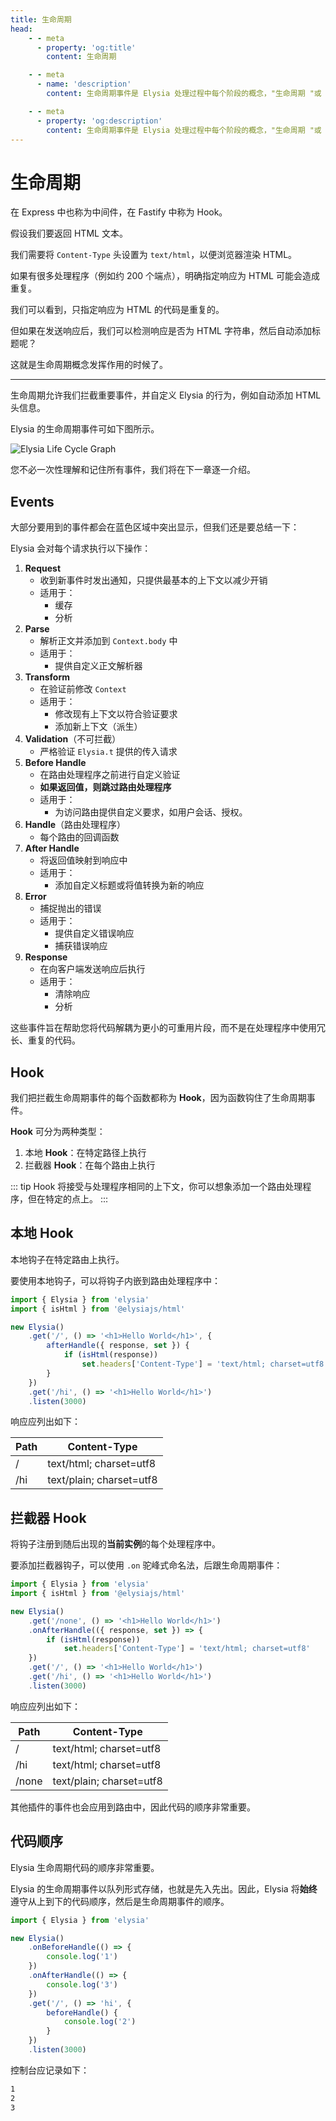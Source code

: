 ```yaml
---
title: 生命周期
head:
    - - meta
      - property: 'og:title'
        content: 生命周期

    - - meta
      - name: 'description'
        content: 生命周期事件是 Elysia 处理过程中每个阶段的概念，"生命周期 "或 "钩子 "是一个事件监听器，用于拦截和监听这些循环事件。钩子允许您转换数据管道中运行的数据。有了钩子，您就可以定制 Elysia，充分发挥其潜力。

    - - meta
      - property: 'og:description'
        content: 生命周期事件是 Elysia 处理过程中每个阶段的概念，"生命周期 "或 "钩子 "是一个事件监听器，用于拦截和监听这些循环事件。钩子允许您转换数据管道中运行的数据。有了钩子，您就可以定制 Elysia，充分发挥其潜力。
---
```


# 生命周期

在 Express 中也称为中间件，在 Fastify 中称为 Hook。

假设我们要返回 HTML 文本。

我们需要将 `Content-Type` 头设置为 `text/html`，以便浏览器渲染 HTML。

如果有很多处理程序（例如约 200 个端点），明确指定响应为 HTML 可能会造成重复。

我们可以看到，只指定响应为 HTML 的代码是重复的。

但如果在发送响应后，我们可以检测响应是否为 HTML 字符串，然后自动添加标题呢？

这就是生命周期概念发挥作用的时候了。

---

生命周期允许我们拦截重要事件，并自定义 Elysia 的行为，例如自动添加 HTML 头信息。

Elysia 的生命周期事件可如下图所示。

![Elysia Life Cycle Graph](/assets/lifecycle.webp)

您不必一次性理解和记住所有事件，我们将在下一章逐一介绍。

## Events

大部分要用到的事件都会在蓝色区域中突出显示，但我们还是要总结一下：

Elysia 会对每个请求执行以下操作：

1. **Request**
    - 收到新事件时发出通知，只提供最基本的上下文以减少开销
    - 适用于：
        - 缓存
        - 分析
2. **Parse**
    - 解析正文并添加到 `Context.body` 中
    - 适用于：
        - 提供自定义正文解析器
3. **Transform**
    - 在验证前修改 `Context`
    - 适用于：
        - 修改现有上下文以符合验证要求
        - 添加新上下文（派生）
4. **Validation**（不可拦截）
    - 严格验证 `Elysia.t` 提供的传入请求
5. **Before Handle**
    - 在路由处理程序之前进行自定义验证
    - **如果返回值，则跳过路由处理程序**
    - 适用于：
        - 为访问路由提供自定义要求，如用户会话、授权。
6. **Handle**（路由处理程序）
    - 每个路由的回调函数
7. **After Handle**
    - 将返回值映射到响应中
    - 适用于：
        - 添加自定义标题或将值转换为新的响应
8. **Error**
    - 捕捉抛出的错误
    - 适用于：
        - 提供自定义错误响应
        - 捕获错误响应
9. **Response**
    - 在向客户端发送响应后执行
    - 适用于：
        - 清除响应
        - 分析

这些事件旨在帮助您将代码解耦为更小的可重用片段，而不是在处理程序中使用冗长、重复的代码。

## Hook

我们把拦截生命周期事件的每个函数都称为 **Hook**，因为函数钩住了生命周期事件。

**Hook** 可分为两种类型：

1. 本地 **Hook**：在特定路径上执行
2. 拦截器 **Hook**：在每个路由上执行

::: tip
Hook 将接受与处理程序相同的上下文，你可以想象添加一个路由处理程序，但在特定的点上。
:::

## 本地 Hook

本地钩子在特定路由上执行。

要使用本地钩子，可以将钩子内嵌到路由处理程序中：

```typescript twoslash
import { Elysia } from 'elysia'
import { isHtml } from '@elysiajs/html'

new Elysia()
    .get('/', () => '<h1>Hello World</h1>', {
        afterHandle({ response, set }) {
            if (isHtml(response))
                set.headers['Content-Type'] = 'text/html; charset=utf8'
        }
    })
    .get('/hi', () => '<h1>Hello World</h1>')
    .listen(3000)
```

响应应列出如下：

| Path | Content-Type             |
| ---- | ------------------------ |
| /    | text/html; charset=utf8  |
| /hi  | text/plain; charset=utf8 |

## 拦截器 Hook

将钩子注册到随后出现的**当前实例**的每个处理程序中。

要添加拦截器钩子，可以使用 `.on` 驼峰式命名法，后跟生命周期事件：

```typescript twoslash
import { Elysia } from 'elysia'
import { isHtml } from '@elysiajs/html'

new Elysia()
    .get('/none', () => '<h1>Hello World</h1>')
    .onAfterHandle(({ response, set }) => {
        if (isHtml(response))
            set.headers['Content-Type'] = 'text/html; charset=utf8'
    })
    .get('/', () => '<h1>Hello World</h1>')
    .get('/hi', () => '<h1>Hello World</h1>')
    .listen(3000)
```

响应应列出如下：

| Path  | Content-Type             |
| ----- | ------------------------ |
| /     | text/html; charset=utf8  |
| /hi   | text/html; charset=utf8  |
| /none | text/plain; charset=utf8 |

其他插件的事件也会应用到路由中，因此代码的顺序非常重要。

## 代码顺序

Elysia 生命周期代码的顺序非常重要。

Elysia 的生命周期事件以队列形式存储，也就是先入先出。因此，Elysia 将**始终**遵守从上到下的代码顺序，然后是生命周期事件的顺序。

```typescript twoslash
import { Elysia } from 'elysia'

new Elysia()
    .onBeforeHandle(() => {
        console.log('1')
    })
    .onAfterHandle(() => {
        console.log('3')
    })
    .get('/', () => 'hi', {
        beforeHandle() {
            console.log('2')
        }
    })
    .listen(3000)
```

控制台应记录如下：

```bash
1
2
3
```
